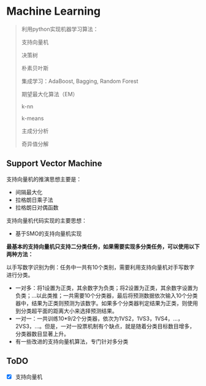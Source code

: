 # Machine Learning

> 利用python实现机器学习算法：
>
> 支持向量机
>
> 决策树
>
> 朴素贝叶斯
>
> 集成学习：AdaBoost, Bagging, Random Forest
>
> 期望最大化算法（EM）
>
> k-nn
>
> k-means
>
> 主成分分析
>
> 奇异值分解

## Support Vector Machine

支持向量机的推演思想主要是：

* 间隔最大化
* 拉格朗日乘子法
* 拉格朗日对偶函数

支持向量机代码实现的主要思想：

* 基于SMO的支持向量机实现

**最基本的支持向量机只支持二分类任务，如果需要实现多分类任务，可以使用以下两种方法：**

以手写数字识别为例：任务中一共有10个类别，需要利用支持向量机对手写数字进行分类。

* 一对多：将1设置为正类，其余数字为负类；将2设置为正类，其余数字设置为负类；...以此类推；一共需要10个分类器，最后将预测数据依次输入10个分类器中，结果为正类则预测为该数字。如果多个分类器判定结果为正类，则使用到分类超平面的距离大小来选择预测结果。
* 一对一：一共训练10*9/2个分类器，依次为1VS2，1VS3，1VS4，...，2VS3，...。但是，一对一投票机制有个缺点，就是随着分类目标数目增多，分类器数目显著上升。
* 有一些改进的支持向量机算法，专门针对多分类

## ToDO

* [x] 支持向量机